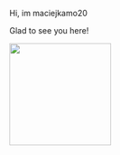 Hi, im maciejkamo20

Glad to see you here!

<img height="180em" src="https://github-readme-stats.vercel.app/api?username=maciejkamo20&show_icons=true&hide_border=true&&count_private=true&include_all_commits=true" />

<!---
maciejkamo20/maciejkamo20 is a ✨ special ✨ repository because its `README.md` (this file) appears on your GitHub profile.
You can click the Preview link to take a look at your changes.
--->
